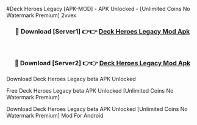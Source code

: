 #Deck Heroes Legacy [APK-MOD] - APK Unlocked - [Unlimited Coins No Watermark Premium] 2vvex



<div align="center">

<h3>🔴 Download [Server1] 👉👉 <a href="https://momento.my/?title=Deck_Heroes_Legacy">Deck Heroes Legacy Mod Apk</a></h3><br>

<h3>🔴 Download [Server2] 👉👉 <a href="https://momento.my/?title=Deck_Heroes_Legacy">Deck Heroes Legacy Mod Apk</a></h3>
</div>



Download Deck Heroes Legacy beta APK Unlocked

Free Deck Heroes Legacy beta APK Unlocked [Unlimited Coins No Watermark Premium]

Download Deck Heroes Legacy beta APK Unlocked [Unlimited Coins No Watermark Premium] Mod For Android
